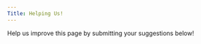 ```yaml
---
Title: Helping Us!
---
```

Help us improve this page by submitting your suggestions below!

<script src="https://giscus.app/client.js"
        data-repo="dtjager/3D-Printing-Resources"
        data-repo-id="R_kgDOLjmQGw"
        data-category="Ideas"
        data-category-id="DIC_kwDOLjmQG84CeI5B"
        data-mapping="url"
        data-strict="0"
        data-reactions-enabled="1"
        data-emit-metadata="0"
        data-input-position="bottom"
        data-theme="dark"
        data-lang="en"
        crossorigin="anonymous"
        async>
</script>
